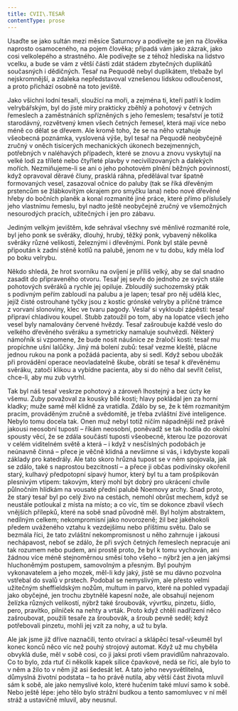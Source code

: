 ```yaml
---
title: CVII\.TESAŘ
contentType: prose
---
```


Usaďte se jako sultán mezi měsíce Saturnovy a podívejte se jen na člověka naprosto osamoceného, na pojem člověka; připadá vám jako zázrak, jako cosi velkolepého a strastného. Ale podívejte se z téhož hlediska na lidstvo vcelku, a bude se vám z větší části zdát stádem zbytečných duplikátů současných i dědičných. Tesař na Pequodě nebyl duplikátem, třebaže byl nejskromnější, a zdaleka nepředstavoval vznešenou lidskou odloučenost, a proto přichází osobně na toto jeviště.

Jako všichni lodní tesaři, sloužící na moři, a zejména ti, kteří patří k lodím velrybářským, byl do jisté míry prakticky zběhlý a pohotový v četných řemeslech a zaměstnáních spřízněných s jeho řemeslem; tesařství je totiž starodávný, rozvětvený kmen všech četných řemesel, která mají více nebo méně co dělat se dřevem. Ale kromě toho, že se na něho vztahuje všeobecná poznámka, vyslovená výše, byl tesař na Pequodě neobyčejně zručný v oněch tisícerých mechanických úkonech bezejmenných, potřebných v naléhavých případech, které se znovu a znovu vyskytují na velké lodi za tříleté nebo čtyřleté plavby v necivilizovaných a dalekých mořích. Nezmiňujeme-li se ani o jeho pohotovém plnění běžných povinností, když opravoval děravé čluny, prasklá ráhna, předělával tvar špatně formovaných vesel, zasazoval očnice do paluby (tak se říká dřevěným prstencům se žlábkovitým okrajem pro smyčku lana) nebo nové dřevěné hřeby do bočních planěk a konal rozmanité jiné práce, které přímo příslušely jeho vlastnímu řemeslu, byl nadto ještě neobyčejně zručný ve všemožných nesourodých pracích, užitečných i jen pro zábavu.

Jediným velkým jevištěm, kde sehrával všechny své měnlivé rozmanité role, byl jeho ponk se svěráky, dlouhý, hrubý, těžký ponk, vybavený několika svěráky různé velikosti, železnými i dřevěnými. Ponk byl stále pevně připoután k zadní stěně kotlů na palubě, jenom ne v tu dobu, kdy měla loď po boku velrybu.

Někdo shledá, že hrot svorníku na ovíjení je příliš velký, aby se dal snadno zasadit do připraveného otvoru. Tesař jej sevře do jednoho ze svých stále pohotových svěráků a rychle jej opiluje. Zbloudilý suchozemský pták s podivným peřím zabloudí na palubu a je lapen; tesař pro něj udělá klec, jejíž čisté ostrouhané tyčky jsou z kostic grónské velryby a příčné trámce z vorvaní slonoviny, klec ve tvaru pagody. Veslař si vykloubí zápěstí: tesař připraví chladivou koupel. Stubb zatoužil po tom, aby na lopatce všech jeho vesel byly namalovány červené hvězdy. Tesař zašroubuje každé veslo do velkého dřevěného svěráku a symetricky namaluje souhvězdí. Některý námořník si vzpomene, že bude nosit náušnice ze žraločí kosti: tesař mu propíchne ušní lalůčky. Jiný má bolení zubů: tesař vezme kleště, plácne jednou rukou na ponk a požádá pacienta, aby si sedl. Když sebou ubožák při provádění operace neovladatelně škube, obrátí se tesař k dřevěnému svěráku, zatočí klikou a vybídne pacienta, aby si do něho dal sevřít čelist, chce-li, aby mu zub vytrhl.

Tak byl náš tesař veskrze pohotový a zároveň lhostejný a bez úcty ke všemu. Zuby považoval za kousky bílé kosti; hlavy pokládal jen za horní kladky; muže samé měl klidně za vratidla. Zdálo by se, že k těm rozmanitým pracím, prováděným zručně a svědomitě, je třeba zvláštní živé inteligence. Nebylo tomu docela tak. Onen muž nebyl totiž ničím nápadnější než právě jakousi neosobní tupostí – říkám neosobní, poněvadž se tak hodila do okolní spousty věcí, že se zdála součástí tuposti všeobecné, kterou lze pozorovat v celém viditelném světě a která – i když v nesčíslných podobách je neúnavně činná – přece je věčně klidná a nevšimne si vás, i kdybyste kopali základy pro katedrály. Ale tato skoro hrůzná tupost se v něm spojovala, jak se zdálo, také s naprostou bezcitností – a přece ji občas podivínsky okořenil starý, kulhavý předpotopní sípavý humor, který byl tu a tam prošpikován plesnivým vtipem: takovým, který mohl být dobrý pro ukrácení chvíle půlnočním hlídkám na vousaté přední palubě Noemovy archy. Snad proto, že starý tesař byl po celý živo na cestách, nemohl obrůst mechem, když se neustále potloukal z místa na místo; a co víc, tím se dokonce zbavil všech vnějších přílepků, které na sobě snad původně měl. Byl holým abstraktem, nedílným celkem; nekompromisní jako novorozeně; žil bez jakéhokoli předem uváženého vztahu k vezdejšímu nebo příštímu světu. Dalo se bezmála říci, že tato zvláštní nekompromisnost u něho zahrnuje i jakousi nechápavost, neboť se zdálo, že při svých četných řemeslech nepracuje ani tak rozumem nebo pudem, ani prostě proto, že byl k tomu vychován, ani žádnou více méně stejnoměrnou směsí toho všeho – nýbrž jen a jen jakýmsi hluchoněmým postupem, samovolným a přesným. Byl pouhým vykonavatelem a jeho mozek, měl-li kdy jaký, jistě se mu dávno pozvolna vstřebal do svalů v prstech. Podobal se nemyslivým, ale přesto velmi užitečným sheffieldským nožům, multum in parvo, které na pohled vypadají jako obyčejné, jen trochu zbytnělé kapesní nože, ale obsahují nejenom želízka různých velikostí, nýbrž také šroubovák, vývrtku, pinzetu, šídlo, pero, pravítko, pilníček na nehty a vrták. Proto když chtěli nadřízení něco zašroubovat, použili tesaře za šroubovák, a šroub pevně seděl; když potřebovali pinzetu, mohli jej vzít za nohy, a už tu byla.

Ale jak jsme již dříve naznačili, tento otvírací a sklápěcí tesař-všeuměl byl konec konců něco víc než pouhý strojový automat. Když už mu chyběla obvyklá duše, měl v sobě cosi, co ji jaksi proti všem pravidlům nahrazovalo. Co to bylo, zda rtuť či několik kapek silice čpavkové, nedá se říci, ale bylo to v něm a žilo to v něm již asi šedesát let. A tato jeho nevysvětlitelná, důmyslná životní podstata – ta ho právě nutila, aby větší část života mluvil sám k sobě, ale jako nemyslivé kolo, které hučením také mluví samo k sobě. Nebo ještě lépe: jeho tělo bylo strážní budkou a tento samomluvec v ní měl stráž a ustavičně mluvil, aby neusnul.
